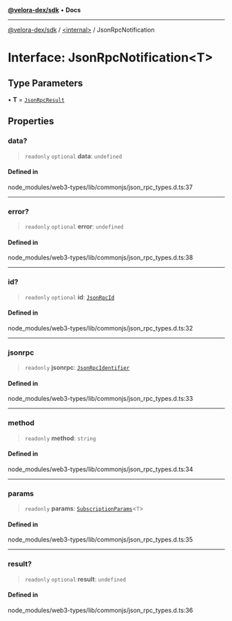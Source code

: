 [**@velora-dex/sdk**](../../README.md) • **Docs**

***

[@velora-dex/sdk](../../globals.md) / [\<internal\>](../README.md) / JsonRpcNotification

# Interface: JsonRpcNotification\<T\>

## Type Parameters

• **T** = [`JsonRpcResult`](../type-aliases/JsonRpcResult.md)

## Properties

### data?

> `readonly` `optional` **data**: `undefined`

#### Defined in

node\_modules/web3-types/lib/commonjs/json\_rpc\_types.d.ts:37

***

### error?

> `readonly` `optional` **error**: `undefined`

#### Defined in

node\_modules/web3-types/lib/commonjs/json\_rpc\_types.d.ts:38

***

### id?

> `readonly` `optional` **id**: [`JsonRpcId`](../type-aliases/JsonRpcId.md)

#### Defined in

node\_modules/web3-types/lib/commonjs/json\_rpc\_types.d.ts:32

***

### jsonrpc

> `readonly` **jsonrpc**: [`JsonRpcIdentifier`](../namespaces/Users_andriishymkiv_work_velora_sdk_node_modules_web3-types_lib_commonjs_index/type-aliases/JsonRpcIdentifier.md)

#### Defined in

node\_modules/web3-types/lib/commonjs/json\_rpc\_types.d.ts:33

***

### method

> `readonly` **method**: `string`

#### Defined in

node\_modules/web3-types/lib/commonjs/json\_rpc\_types.d.ts:34

***

### params

> `readonly` **params**: [`SubscriptionParams`](../namespaces/Users_andriishymkiv_work_velora_sdk_node_modules_web3-types_lib_commonjs_index/interfaces/SubscriptionParams.md)\<`T`\>

#### Defined in

node\_modules/web3-types/lib/commonjs/json\_rpc\_types.d.ts:35

***

### result?

> `readonly` `optional` **result**: `undefined`

#### Defined in

node\_modules/web3-types/lib/commonjs/json\_rpc\_types.d.ts:36
